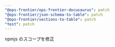 ```yaml
---
"@ops-frontier/ops-frontier-docusaurus": patch
"@ops-frontier/json-schema-to-table": patch
"@ops-frontier/sections-to-table": patch
"test": patch
---
```


npmjs のスコープを修正
